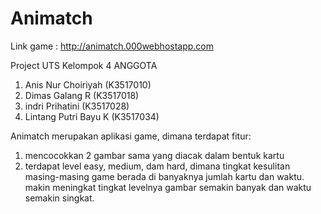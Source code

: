 # Animatch
Link game :
http://animatch.000webhostapp.com

Project  UTS Kelompok 4
ANGGOTA
1. Anis Nur Choiriyah (K3517010)
2. Dimas Galang R (K3517018)
3. indri Prihatini (K3517028)
4. Lintang Putri Bayu K (K3517034)

Animatch merupakan aplikasi game, dimana terdapat fitur:
1. mencocokkan 2 gambar sama yang diacak dalam bentuk kartu
2. terdapat level easy, medium, dam hard, dimana tingkat kesulitan masing-masing game berada di banyaknya jumlah kartu dan waktu.
   makin meningkat tingkat levelnya gambar semakin banyak dan waktu semakin singkat.
